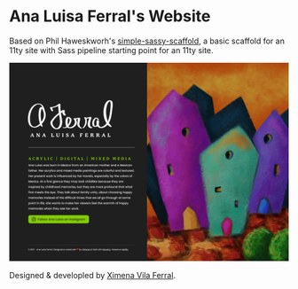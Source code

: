 # Ana Luisa Ferral's Website

Based on Phil Haweskworh's [simple-sassy-scaffold](https://github.com/philhawksworth/11ty-scaffold-with-sass), a basic scaffold for an 11ty site with Sass pipeline starting point for an 11ty site. 

![Screenshot of what the webstie looks like on a wide screen. Two columns, content on the left with logo and bio and houses artwork on the right.](src/site/assets/desktop-design-0921.jpg)

Designed &amp; developled by [Ximena Vila Ferral](https://ximenavf.com/).